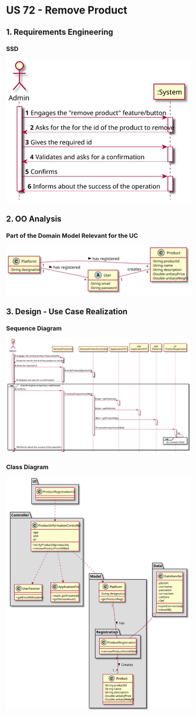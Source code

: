 # US 72 - Remove Product

## 1. Requirements Engineering

### SSD
![US72_SSD](US72_SSD.svg)

## 2. OO Analysis

### Part of the Domain Model Relevant for the UC

![US72_DM](US72_DM.svg)

## 3. Design - Use Case Realization

###	Sequence Diagram

![US72_SD.svg](US72_SD.svg)

###	Class Diagram

![US72_CD.svg](US72_CD.svg)
